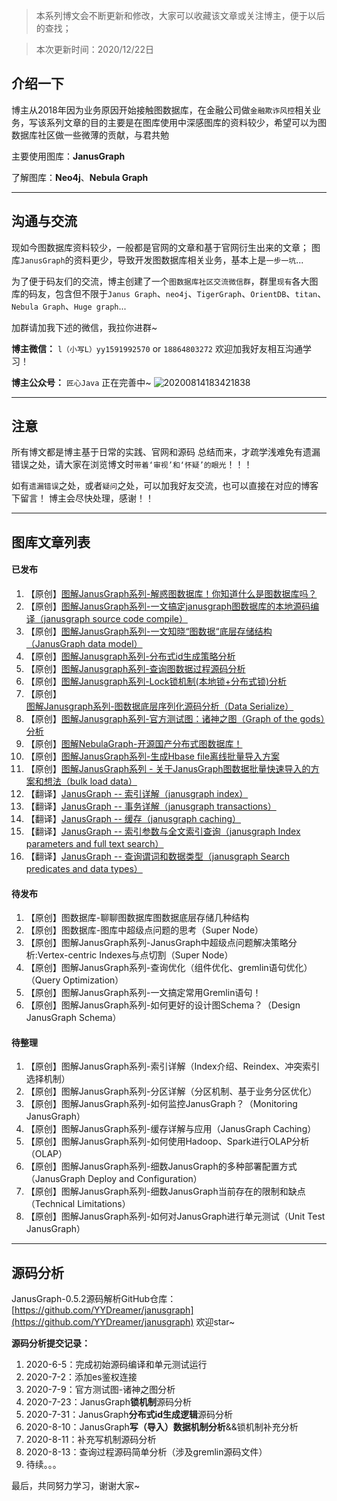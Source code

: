 
> 本系列博文会不断更新和修改，大家可以收藏该文章或关注博主，便于以后的查找；

> 本次更新时间：2020/12/22日



## 介绍一下

博主从2018年因为业务原因开始接触图数据库，在金融公司做`金融欺诈风控`相关业务，写该系列文章的目的主要是在图库使用中深感图库的资料较少，希望可以为图数据库社区做一些微薄的贡献，与君共勉

主要使用图库：**JanusGraph**

了解图库：**Neo4j**、**Nebula Graph**

----

## 沟通与交流

现如今图数据库资料较少，一般都是官网的文章和基于官网衍生出来的文章； 图库`JanusGraph`的资料更少，导致开发图数据库相关业务，基本上是`一步一坑`...

为了便于码友们的交流，博主创建了一个`图数据库社区交流微信群`，群里`现有`各大图库的码友，包含但不限于`Janus Graph`、`neo4j`、`TigerGraph`、`OrientDB`、`titan`、`Nebula Graph`、`Huge graph`...

加群请加我下述的微信，我拉你进群~

**博主微信：** `l（小写L）yy1591992570` or `18864803272`    欢迎加我好友相互沟通学习！

**博主公众号：**  `匠心Java`   正在完善中~
![20200814183421838](http://images.coderstudy.vip/二维码.png)

----
## 注意

所有博文都是博主基于日常的实践、官网和源码 总结而来，才疏学浅难免有遗漏错误之处，请大家在浏览博文时`带着‘审视’和‘怀疑’的眼光`！！！

如有`遗漏错误`之处，或者`疑问`之处，可以加我好友交流，也可以直接在对应的博客下留言！ 博主会尽快处理，感谢！！

----

## 图库文章列表

#### 已发布

1. 【原创】[图解JanusGraph系列-解惑图数据库！你知道什么是图数据库吗？](https://liyangyang.blog.csdn.net/article/details/106384973)
2. 【原创】[图解JanusGraph系列-一文搞定janusgraph图数据库的本地源码编译（janusgraph source code compile）](https://liyangyang.blog.csdn.net/article/details/106674499)
3. 【原创】[图解JanusGraph系列-一文知晓“图数据“底层存储结构（JanusGraph data model）](https://liyangyang.blog.csdn.net/article/details/107999814)
4. 【原创】[图解Janusgraph系列-分布式id生成策略分析](https://liyangyang.blog.csdn.net/article/details/108000639)
5. 【原创】[图解Janusgraph系列-查询图数据过程源码分析](https://liyangyang.blog.csdn.net/article/details/108000561)
6. 【原创】[图解Janusgraph系列-Lock锁机制(本地锁+分布式锁)分析](https://liyangyang.blog.csdn.net/article/details/108000791)
7. 【原创】[图解Janusgraph系列-图数据底层序列化源码分析（Data Serialize）](https://liyangyang.blog.csdn.net/article/details/111315187)
8. 【原创】[图解Janusgraph系列-官方测试图：诸神之图（Graph of the gods）分析](https://liyangyang.blog.csdn.net/article/details/111315452)
9. 【原创】[图解NebulaGraph-开源国产分布式图数据库！](https://liyangyang.blog.csdn.net/article/details/111319567)
10. 【原创】[图解JanusGraph系列-生成Hbase file离线批量导入方案](https://liyangyang.blog.csdn.net/article/details/111479347)
11. 【原创】[图解JanusGraph系列 - 关于JanusGraph图数据批量快速导入的方案和想法（bulk load data）](https://liyangyang.blog.csdn.net/article/details/111559639)
12. 【翻译】[JanusGraph -- 索引详解（janusgraph index）](https://liyangyang.blog.csdn.net/article/details/98513704)
13. 【翻译】[JanusGraph -- 事务详解（janusgraph transactions）](https://liyangyang.blog.csdn.net/article/details/98656078)
14. 【翻译】[JanusGraph -- 缓存（janusgraph caching）](https://liyangyang.blog.csdn.net/article/details/98656781)
15. 【翻译】[JanusGraph -- 索引参数与全文索引查询（janusgraph Index parameters and full text search）](https://liyangyang.blog.csdn.net/article/details/98657833)
16. 【翻译】[JanusGraph -- 查询谓词和数据类型（janusgraph Search predicates and data types）](https://liyangyang.blog.csdn.net/article/details/98659157)

#### 待发布

1. 【原创】图数据库-聊聊图数据库图数据底层存储几种结构
2. 【原创】图数据库-图库中超级点问题的思考（Super Node）
5. 【原创】图解JanusGraph系列-JanusGraph中超级点问题解决策略分析:Vertex-centric Indexes与点切割（Super Node）
6. 【原创】图解JanusGraph系列-查询优化（组件优化、gremlin语句优化）（Query Optimization）
7. 【原创】图解JanusGraph系列-一文搞定常用Gremlin语句！
9. 【原创】图解JanusGraph系列-如何更好的设计图Schema？（Design JanusGraph Schema）

#### 待整理

1. 【原创】图解JanusGraph系列-索引详解（Index介绍、Reindex、冲突索引选择机制）
2. 【原创】图解JanusGraph系列-分区详解（分区机制、基于业务分区优化）
3. 【原创】图解JanusGraph系列-如何监控JanusGraph？（Monitoring JanusGraph）
4. 【原创】图解JanusGraph系列-缓存详解与应用（JanusGraph Caching）
5. 【原创】图解JanusGraph系列-如何使用Hadoop、Spark进行OLAP分析（OLAP）
6. 【原创】图解JanusGraph系列-细数JanusGraph的多种部署配置方式（JanusGraph Deploy and Configuration）
7. 【原创】图解JanusGraph系列-细数JanusGraph当前存在的限制和缺点（Technical Limitations）
8. 【原创】图解JanusGraph系列-如何对JanusGraph进行单元测试（Unit Test JanusGraph）


----
## 源码分析

JanusGraph-0.5.2源码解析GitHub仓库：[https://github.com/YYDreamer/janusgraph](https://github.com/YYDreamer/janusgraph)   欢迎star~

**源码分析提交记录：**

1. 2020-6-5：完成初始源码编译和单元测试运行
2. 2020-7-2：添加es鉴权连接
3. 2020-7-9：官方测试图-诸神之图分析
4. 2020-7-23：JanusGraph**锁机制**源码分析
5. 2020-7-31：JanusGraph**分布式id生成逻辑**源码分析
6. 2020-8-10：JanusGraph**写（导入）数据机制分析**&&锁机制补充分析
7. 2020-8-11：补充写机制源码分析
8. 2020-8-13：查询过程源码简单分析（涉及gremlin源码文件）
9. 待续。。。

最后，共同努力学习，谢谢大家~
